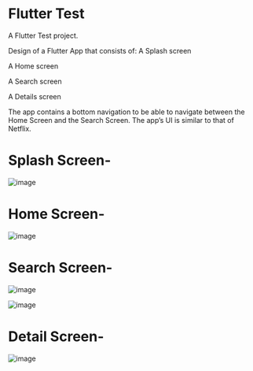 # Flutter Test

A Flutter Test project.

Design of a Flutter App that consists of:
A Splash screen

A Home screen

A Search screen

A Details screen

The app contains a bottom navigation to be able to navigate between the Home Screen and the Search Screen.
The app’s UI is similar to that of Netflix.



# Splash Screen-
![image](https://github.com/user-attachments/assets/51a6a895-5bb1-453e-964f-4823d1cbc447)




# Home Screen- 
![image](https://github.com/user-attachments/assets/5bf10664-9c31-4a0f-8ed9-59db41d895aa)




# Search Screen-
![image](https://github.com/user-attachments/assets/386e850f-e856-42c8-a1d7-20117cfa9acd)


![image](https://github.com/user-attachments/assets/b49ee86e-94e3-4050-aeb8-296adf967d38)



# Detail Screen-
![image](https://github.com/user-attachments/assets/8ee96b54-9d07-4312-85d3-4510282ac360)
